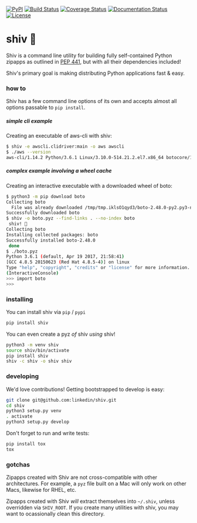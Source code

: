 [![PyPI](https://img.shields.io/pypi/v/shiv.svg)](https://pypi.python.org/pypi/shiv)
[![Build Status](https://travis-ci.org/linkedin/shiv.svg?branch=master)](https://travis-ci.org/linkedin/shiv)
[![Coverage Status](https://coveralls.io/repos/github/linkedin/shiv/badge.svg)](https://coveralls.io/github/linkedin/shiv)
[![Documentation Status](https://readthedocs.org/projects/shiv/badge/?version=latest)](http://shiv.readthedocs.io/en/latest/?badge=latest)
[![License](https://img.shields.io/badge/License-BSD%202--Clause-orange.svg)](https://opensource.org/licenses/BSD-2-Clause)

# shiv 🔪
Shiv is a command line utility for building fully self-contained Python zipapps as outlined in [PEP 441](https://www.python.org/dev/peps/pep-0441/), but with all their dependencies included!

Shiv's primary goal is making distributing Python applications fast & easy.

### how to

Shiv has a few command line options of its own and accepts almost all options passable to `pip install`.

##### simple cli example

Creating an executable of aws-cli with shiv:

```sh
$ shiv -e awscli.clidriver:main -o aws awscli
$ ./aws --version
aws-cli/1.14.2 Python/3.6.1 Linux/3.10.0-514.21.2.el7.x86_64 botocore/1.8.6
```

##### complex example involving a wheel cache

Creating an interactive executable with a downloaded wheel of boto:

```sh
$ python3 -m pip download boto
Collecting boto
  File was already downloaded /tmp/tmp.iklsO1qyd3/boto-2.48.0-py2.py3-none-any.whl
Successfully downloaded boto
$ shiv -o boto.pyz --find-links . --no-index boto
 shiv! 🔪
Collecting boto
Installing collected packages: boto
Successfully installed boto-2.48.0
 done
$ ./boto.pyz
Python 3.6.1 (default, Apr 19 2017, 21:58:41)
[GCC 4.8.5 20150623 (Red Hat 4.8.5-4)] on linux
Type "help", "copyright", "credits" or "license" for more information.
(InteractiveConsole)
>>> import boto
>>>
```

### installing

You can install shiv via `pip` / `pypi`

```sh
pip install shiv
```

You can even create a pyz _of_ shiv _using_ shiv!

```sh
python3 -m venv shiv
source shiv/bin/activate
pip install shiv
shiv -c shiv -o shiv shiv
```

### developing

We'd love contributions! Getting bootstrapped to develop is easy:

```sh
git clone git@github.com:linkedin/shiv.git
cd shiv
python3 setup.py venv
. activate
python3 setup.py develop
```

Don't forget to run and write tests:

```sh
pip install tox
tox
```

### gotchas

Zipapps created with Shiv are not cross-compatible with other architectures. For example, a `pyz`
 file built on a Mac will only work on other Macs, likewise for RHEL, etc.

Zipapps created with Shiv *will* extract themselves into `~/.shiv`, unless overridden via
`SHIV_ROOT`. If you create many utilities with shiv, you may want to ocassionally clean this
directory.
